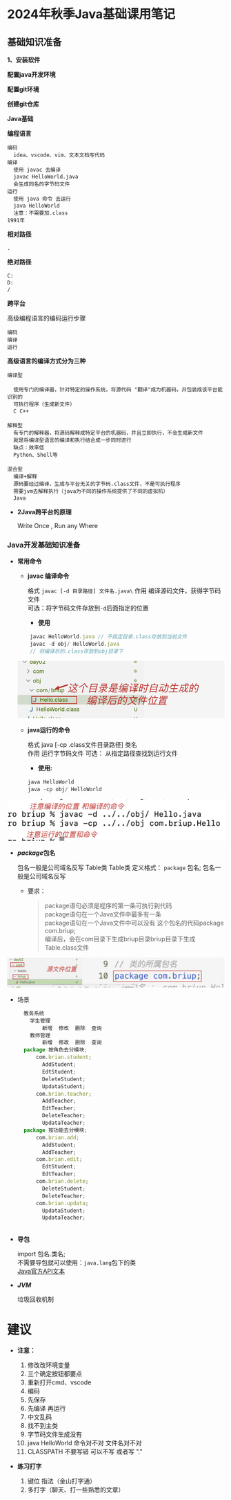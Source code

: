 # 2024年秋季Java基础课用笔记

## 基础知识准备


**1、安装软件**

**配置java开发环境**

**配置git环境**

**创建git仓库**

**Java基础**

  **编程语言**

    编码
      idea、vscode、vim、文本文档写代码
    编译
      使用 javac 去编译
      javac HelloWorld.java
      会生成同名的字节码文件
    运行
      使用 java 命令 去运行
      java HelloWorld
      注意：不需要加.class
    1991年
**相对路径**

    .

**绝对路径**

    C:
    D:
    /

**跨平台**
 
  高级编程语言的编码运行步骤
 
    编码
    编译
    运行
  **高级语言的编译方式分为三种**
    
    编译型
    
      使用专门的编译器，针对特定的操作系统，将源代码 "翻译"成为机器码，并包装成该平台能识别的
      可执行程序（生成新文件）
      C C++
    
    解释型
      有专门的解释器，将源码解释成特定平台的机器码，并且立即执行，不会生成新文件
      就是将编译型语言的编译和执行结合成一步同时进行
      缺点：效率低
      Python、Shell等
    
    混合型
      编译+解释
      源码要经过编译，生成与平台无关的字节码.class文件，不是可执行程序
      需要jvm去解释执行（java为不同的操作系统提供了不同的虚拟机）
      Java 
- **2Java跨平台的原理**
   
    Write Once , Run any Where

### Java开发基础知识准备

- **常用命令**
  
  - **javac 编译命令**
  
      格式 `javac [-d 目录路径] 文件名.java\` 作用 编译源码文件，获得字节码文件\
      可选：将字节码文件存放到`-d`后面指定的位置

    - **使用** 


  ```js
      javac HelloWorld.java // 不指定目录.class存放到当前文件
      javac -d obj/ HelloWorld.java
      // 将编译后的.class存放到obj目录下
  ```

  ![字节码自动生成](./字节码自动生成.png)

  - **java运行的命令**

      格式 java [-cp .class文件目录路径] 类名\
      作用 运行字节码文件 可选： 从指定路径查找到运行文件
    - **使用:**

    ```js
    java HelloWorld
    java -cp obj/ HelloWorld
    ```
 ![运行指令图示](./编译及运行指令.png)
  - ***package*****包名**
  
      包名一般是公司域名反写
      Table类
      Table类
      定义格式：
        `package` 包名;
        包名一般是公司域名反写

    - 要求：

        > package语句必须是程序的第一条可执行到代码\
        > package语句在一个Java文件中最多有一条\
        >package语句在一个Java文件中可以没有
        >这个包名的代码package com.briup;\
        >编译后，会在com目录下生成briup目录briup目录下生成Table.class文件
      
![package的文件关系](./package的文件关系.png)
  - 场景
    ```js
      教务系统
        学生管理
            新增  修改  删除  查询
        教师管理
            新增  修改  删除  查询
      package 按角色去分模块;
          com.brian.student;
            AddStudent;
            EdtStudent;
            DeleteStudent;
            UpdataStudent;
          com.brian.teacher;
            AddTeacher;
            EdtTeacher;
            DeleteTeacher;
            UpdataTeacher;
      package 按功能去分模块;
          com.brian.add;
            AddStudent;
            AddTeacher;
          com.brian.edit;
            EdtStudent;
            EdtTeacher;
          com.brian.delete;
            DeleteStudent;
            DeleteTeacher;
          com.brian.updata;
            UpdataStudent;
            UpdataTeacher;
          
      ```

  - **导包**
    
      import 包名.类名;\
      不需要导包就可以使用：`java.lang`包下的类\
[Java官方API文本](https://tool.oschina.net/uploads/apidocs/jdk-zh/java/lang/package-summary.html)

- ***JVM***

    垃圾回收机制
      
# 建议
  - **注意：**

    1. 修改改环境变量
    2. 三个确定按钮都要点
    3. 重新打开cmd、vscode
    4. 编码
      1. 先保存
      2. 先编译 再运行
    5. 中文乱码
    6. 找不到主类
      1. 字节码文件生成没有
      2. java HelloWorld 命令对不对 文件名对不对
      3. CLASSPATH 不要写错 可以不写 或者写 "."

  - **练习打字**

    1. 键位 指法（金山打字通）
    2. 多打字（聊天、打一些熟悉的文章）

    

